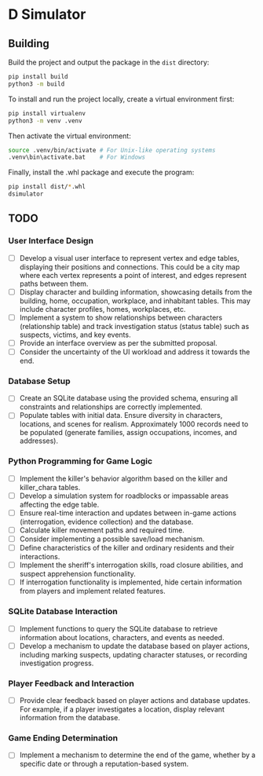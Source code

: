# D Simulator

## Building

Build the project and output the package in the `dist` directory:
```bash
pip install build
python3 -m build
```

To install and run the project locally, create a virtual environment first:
```bash
pip install virtualenv
python3 -m venv .venv
```

Then activate the virtual environment:
```bash
source .venv/bin/activate # For Unix-like operating systems
.venv\bin\activate.bat    # For Windows
```

Finally, install the .whl package and execute the program:
```bash
pip install dist/*.whl
dsimulator
```

## TODO

### User Interface Design
- [ ] Develop a visual user interface to represent vertex and edge tables, displaying their positions and connections. This could be a city map where each vertex represents a point of interest, and edges represent paths between them.
- [ ] Display character and building information, showcasing details from the building, home, occupation, workplace, and inhabitant tables. This may include character profiles, homes, workplaces, etc.
- [ ] Implement a system to show relationships between characters (relationship table) and track investigation status (status table) such as suspects, victims, and key events.
- [ ] Provide an interface overview as per the submitted proposal.
- [ ] Consider the uncertainty of the UI workload and address it towards the end.

### Database Setup
- [ ] Create an SQLite database using the provided schema, ensuring all constraints and relationships are correctly implemented.
- [ ] Populate tables with initial data. Ensure diversity in characters, locations, and scenes for realism. Approximately 1000 records need to be populated (generate families, assign occupations, incomes, and addresses).

### Python Programming for Game Logic
- [ ] Implement the killer's behavior algorithm based on the killer and killer_chara tables.
- [ ] Develop a simulation system for roadblocks or impassable areas affecting the edge table.
- [ ] Ensure real-time interaction and updates between in-game actions (interrogation, evidence collection) and the database.
- [ ] Calculate killer movement paths and required time.
- [ ] Consider implementing a possible save/load mechanism.
- [ ] Define characteristics of the killer and ordinary residents and their interactions.
- [ ] Implement the sheriff's interrogation skills, road closure abilities, and suspect apprehension functionality.
- [ ] If interrogation functionality is implemented, hide certain information from players and implement related features.

### SQLite Database Interaction
- [ ] Implement functions to query the SQLite database to retrieve information about locations, characters, and events as needed.
- [ ] Develop a mechanism to update the database based on player actions, including marking suspects, updating character statuses, or recording investigation progress.

### Player Feedback and Interaction
- [ ] Provide clear feedback based on player actions and database updates. For example, if a player investigates a location, display relevant information from the database.

### Game Ending Determination
- [ ] Implement a mechanism to determine the end of the game, whether by a specific date or through a reputation-based system.

